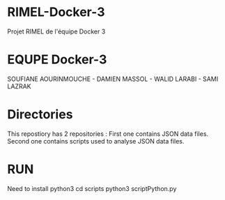 # RIMEL-Docker-3
Projet RIMEL de l'équipe Docker 3

# EQUPE Docker-3
SOUFIANE AOURINMOUCHE - DAMIEN MASSOL - WALID LARABI - SAMI LAZRAK

# Directories
This repostiory has 2 repositories :
First one contains JSON data files.
Second one contains scripts used to analyse JSON data files.

# RUN
Need to install python3
cd scripts
python3 scriptPython.py